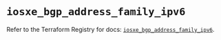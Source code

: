 # `iosxe_bgp_address_family_ipv6`

Refer to the Terraform Registry for docs: [`iosxe_bgp_address_family_ipv6`](https://registry.terraform.io/providers/ciscodevnet/iosxe/0.9.3/docs/resources/bgp_address_family_ipv6).

